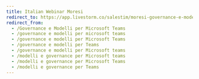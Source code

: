 ```yaml
---
title: Italian Webinar Moresi
redirect_to: https://app.livestorm.co/salestim/moresi-governance-e-modelli-per-microsoft-teams
redirect_from:
  - /Governance e Modelli per Microsoft Teams
  - /governance e modelli per microsoft teams
  - /governance e modelli per Microsoft Teams
  - /governance e modelli per Teams
  - /governance e modelli per Microsoft teams
  - /modelli e governance per Microsoft teams
  - /modelli e governance per Microsoft Teams
  - /modelli e governance per Teams
---
```

